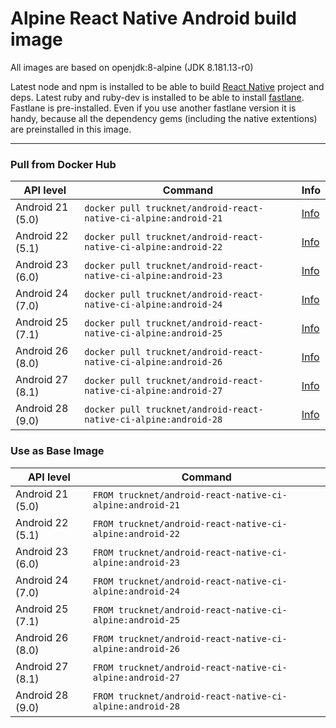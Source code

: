 # Alpine React Native Android build image

All images are based on openjdk:8-alpine (JDK 8.181.13-r0)

Latest node and npm is installed to be able to build [React Native](https://facebook.github.io/react-native/) project and deps.
Latest ruby and ruby-dev is installed to be able to install [fastlane](https://fastlane.tools/).
Fastlane is pre-installed. Even if you use another fastlane version it is handy, because all the dependency gems (including the native extentions) are preinstalled in this image.

---

### Pull from Docker Hub
| API level | Command | Info |
| --------- | ------- | ---- |
| Android 21 (5.0) | `docker pull trucknet/android-react-native-ci-alpine:android-21` | [Info](https://github.com/alvr/alpine-android/tree/master/android-21) |
| Android 22 (5.1) | `docker pull trucknet/android-react-native-ci-alpine:android-22` | [Info](https://github.com/alvr/alpine-android/tree/master/android-22) |
| Android 23 (6.0) | `docker pull trucknet/android-react-native-ci-alpine:android-23` | [Info](https://github.com/alvr/alpine-android/tree/master/android-23) |
| Android 24 (7.0) | `docker pull trucknet/android-react-native-ci-alpine:android-24` | [Info](https://github.com/alvr/alpine-android/tree/master/android-24) |
| Android 25 (7.1) | `docker pull trucknet/android-react-native-ci-alpine:android-25` | [Info](https://github.com/alvr/alpine-android/tree/master/android-25) |
| Android 26 (8.0) | `docker pull trucknet/android-react-native-ci-alpine:android-26` | [Info](https://github.com/alvr/alpine-android/tree/master/android-26) |
| Android 27 (8.1) | `docker pull trucknet/android-react-native-ci-alpine:android-27` | [Info](https://github.com/alvr/alpine-android/tree/master/android-27) |
| Android 28 (9.0) | `docker pull trucknet/android-react-native-ci-alpine:android-28` | [Info](https://github.com/alvr/alpine-android/tree/master/android-28) |


### Use as Base Image
| API level | Command |
| --------- | ------- |
| Android 21 (5.0) | `FROM trucknet/android-react-native-ci-alpine:android-21` |
| Android 22 (5.1) | `FROM trucknet/android-react-native-ci-alpine:android-22` |
| Android 23 (6.0) | `FROM trucknet/android-react-native-ci-alpine:android-23` |
| Android 24 (7.0) | `FROM trucknet/android-react-native-ci-alpine:android-24` |
| Android 25 (7.1) | `FROM trucknet/android-react-native-ci-alpine:android-25` |
| Android 26 (8.0) | `FROM trucknet/android-react-native-ci-alpine:android-26` |
| Android 27 (8.1) | `FROM trucknet/android-react-native-ci-alpine:android-27` |
| Android 28 (9.0) | `FROM trucknet/android-react-native-ci-alpine:android-28` |